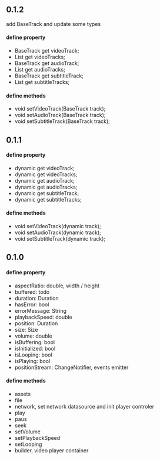 ## 0.1.2

add BaseTrack and update some types

#### define property
- BaseTrack get videoTrack;
- List<BaseTrack> get videoTracks;
- BaseTrack get audioTrack;
- List<BaseTrack> get audioTracks;
- BaseTrack get subtitleTrack;
- List<BaseTrack> get subtitleTracks;

#### define methods
- void setVideoTrack(BaseTrack track);
- void setAudioTrack(BaseTrack track);
- void setSubtitleTrack(BaseTrack track);

## 0.1.1

#### define property
- dynamic get videoTrack;
- dynamic get videoTracks;
- dynamic get audioTrack;
- dynamic get audioTracks;
- dynamic get subtitleTrack;
- dynamic get subtitleTracks;

#### define methods
- void setVideoTrack(dynamic track);
- void setAudioTrack(dynamic track);
- void setSubtitleTrack(dynamic track);

## 0.1.0

#### define property
- aspectRatio: double, width / height
- buffered: todo
- duration: Duration
- hasError: bool
- errorMessage: String
- playbackSpeed: double
- position: Duration
- size: Size
- volume: double
- isBuffering: bool
- isInitialized: bool
- isLooping: bool
- isPlaying: bool
- positionStream: ChangeNotifier, events emitter

#### define methods
- assets
- file
- network, set network datasource and init player controler 
- play
- paus
- seek
- setVolume
- setPlaybackSpeed
- setLooping
- builder, video player container